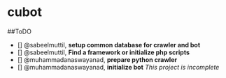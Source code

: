 # cubot
##ToDO
- [] @sabeelmuttil, **setup common database for crawler and bot**
- [] @sabeelmuttil, **Find a framework or initialize php scripts**
- [] @muhammadanaswayanad, **prepare python crawler**
- [] @muhammadanaswayanad, **initialize bot**
*This project is incomplete*
